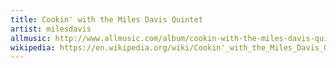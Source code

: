 ```yaml
---
title: Cookin' with the Miles Davis Quintet
artist: milesdavis
allmusic: http://www.allmusic.com/album/cookin-with-the-miles-davis-quintet-mw0000649470
wikipedia: https://en.wikipedia.org/wiki/Cookin'_with_the_Miles_Davis_Quintet
---
```

